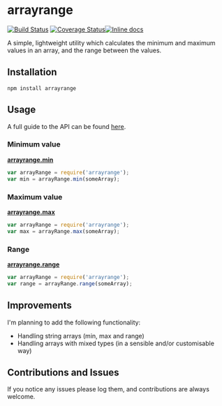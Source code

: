 # arrayrange

[![Build Status](https://travis-ci.org/bense4ger/arrayrange.svg?branch=master)](https://travis-ci.org/bense4ger/arrayrange) [![Coverage Status](https://coveralls.io/repos/bense4ger/arrayrange/badge.svg?branch=master&service=github)](https://coveralls.io/github/bense4ger/arrayrange?branch=master)[![Inline docs](http://inch-ci.org/github/bense4ger/arrayrange.svg?branch=master)](http://inch-ci.org/github/bense4ger/arrayrange)

A simple, lightweight utility which calculates the minimum and maximum values in an array, and the range between the values.

## Installation
```
npm install arrayrange
```

## Usage

A full guide to the API can be found [here](docs/api.md).

### Minimum value
[**arrayrange.min**](docs/api.md#minarray--number)
```javascript
var arrayRange = require('arrayrange');
var min = arrayRange.min(someArray);
```

### Maximum value
[**arrayrange.max**](docs/api.md#maxarray--number)
```javascript
var arrayRange = require('arrayrange');
var max = arrayRange.max(someArray);
```

### Range
[**arrayrange.range**](docs/api.md#rangearray--number)
```javascript
var arrayRange = require('arrayrange');
var range = arrayRange.range(someArray);
```

## Improvements

I'm planning to add the following functionality:
* Handling string arrays (min, max and range)
* Handling arrays with mixed types (in a sensible and/or customisable way)

## Contributions and Issues

If you notice any issues please log them, and contributions are always welcome.
